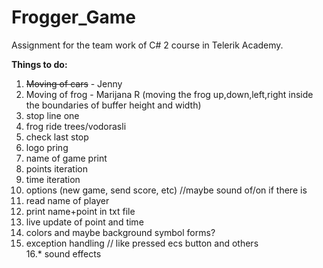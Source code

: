 # Frogger_Game
Assignment for the team work of C# 2 course in Telerik Academy.

<b>Things to do:</b><br>
1. <s>Moving of cars</s> - Jenny<br>
2. Moving of frog - Marijana R (moving the frog up,down,left,right inside the boundaries of buffer height and width)<br>
3. stop line one<br>
4. frog ride trees/vodorasli<br>
5. check last stop<br>
6. logo pring<br>
7. name of game print<br>
8. points iteration<br>
9. time iteration<br>
10. options (new game, send score, etc) //maybe sound of/on if there is<br>
11. read name of player<br>
12. print name+point in txt file<br>
13. live update of point and time<br>
14. colors and maybe background symbol forms?<br>
15. exception handling // like pressed ecs button and others<br>
16.* sound effects<br>
